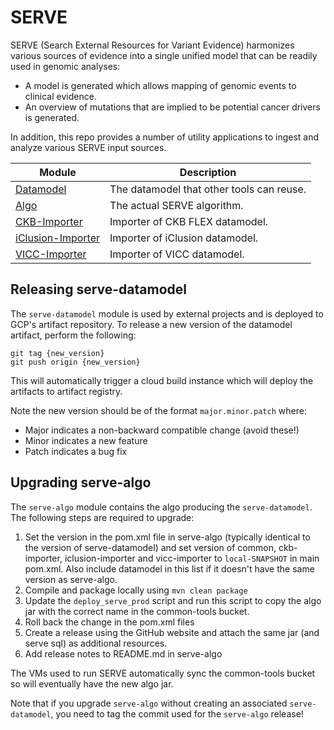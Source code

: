 # SERVE

SERVE (Search External Resources for Variant Evidence) harmonizes various sources of evidence into a single unified model that can be
readily used in genomic analyses:

- A model is generated which allows mapping of genomic events to clinical evidence.
- An overview of mutations that are implied to be potential cancer drivers is generated.

In addition, this repo provides a number of utility applications to ingest and analyze various SERVE input sources.

| Module                                 | Description                               |
|----------------------------------------|-------------------------------------------|
| [Datamodel](datamodel)                 | The datamodel that other tools can reuse. |
| [Algo](algo)                           | The actual SERVE algorithm.               |
| [CKB-Importer](ckb-importer)           | Importer of CKB FLEX datamodel.           |
| [iClusion-Importer](iclusion-importer) | Importer of iClusion datamodel.           |
| [VICC-Importer](algo)                  | Importer of VICC datamodel.               |

## Releasing serve-datamodel

The `serve-datamodel` module is used by external projects and is deployed to GCP's artifact repository.
To release a new version of the datamodel artifact, perform the following:

```shell
git tag {new_version}
git push origin {new_version}
```

This will automatically trigger a cloud build instance which will deploy the artifacts to artifact registry.

Note the new version should be of the format `major.minor.patch` where:

- Major indicates a non-backward compatible change (avoid these!)
- Minor indicates a new feature
- Patch indicates a bug fix

## Upgrading serve-algo

The `serve-algo` module contains the algo producing the `serve-datamodel`. The following steps are required to upgrade:

1. Set the version in the pom.xml file in serve-algo (typically identical to the version of serve-datamodel) and set version of common,
   ckb-importer, iclusion-importer and vicc-importer to `local-SNAPSHOT` in main pom.xml. Also include datamodel in this list if it doesn't
   have the same version as serve-algo. 
2. Compile and package locally using `mvn clean package`
3. Update the `deploy_serve_prod` script and run this script to copy the algo jar with the correct name in the common-tools bucket.
4. Roll back the change in the pom.xml files
4. Create a release using the GitHub website and attach the same jar (and serve sql) as additional resources.
5. Add release notes to README.md in serve-algo

The VMs used to run SERVE automatically sync the common-tools bucket so will eventually have the new algo jar.

Note that if you upgrade `serve-algo` without creating an associated `serve-datamodel`, you need to tag the commit used for the `serve-algo`
release!

